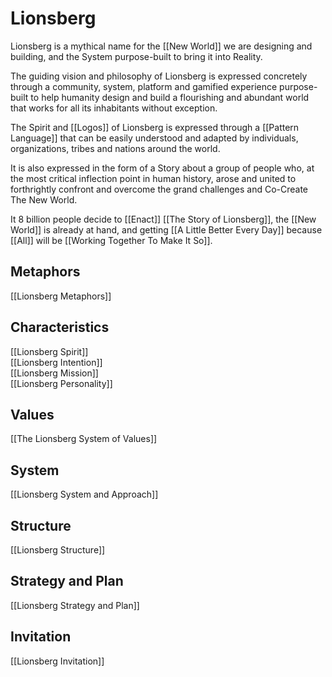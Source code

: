 # Lionsberg

Lionsberg is a mythical name for the [[New World]] we are designing and building, and the System purpose-built to bring it into Reality. 

The guiding vision and philosophy of Lionsberg is expressed concretely through a community, system, platform and gamified experience purpose-built to help humanity design and build a flourishing and abundant world that works for all its inhabitants without exception. 

The Spirit and [[Logos]] of Lionsberg is expressed through a [[Pattern Language]] that can be easily understood and adapted by individuals, organizations, tribes and nations around the world. 

It is also expressed in the form of a Story about a group of people who, at the most critical inflection point in human history, arose and united to forthrightly confront and overcome the grand challenges and Co-Create The New World. 

It 8 billion people decide to [[Enact]] [[The Story of Lionsberg]], the [[New World]] is already at hand, and getting [[A Little Better Every Day]] because [[All]] will be [[Working Together To Make It So]]. 

## Metaphors

[[Lionsberg Metaphors]] 

## Characteristics 

[[Lionsberg Spirit]]  
[[Lionsberg Intention]]  
[[Lionsberg Mission]]  
[[Lionsberg Personality]]  

## Values 

[[The Lionsberg System of Values]]  

## System 

[[Lionsberg System and Approach]]  

## Structure 

[[Lionsberg Structure]]  

## Strategy and Plan 

[[Lionsberg Strategy and Plan]]  

## Invitation 

[[Lionsberg Invitation]]  